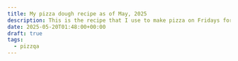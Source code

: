 ```yaml
---
title: My pizza dough recipe as of May, 2025
description: This is the recipe that I use to make pizza on Fridays for my family.
date: 2025-05-20T01:48:00+00:00
draft: true
tags:
  - pizzqa
---
```

